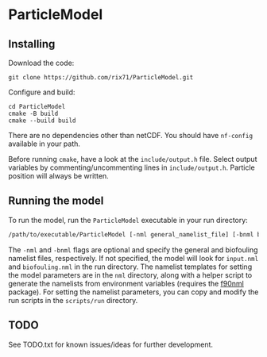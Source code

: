 # ParticleModel


## Installing

Download the code:

```
git clone https://github.com/rix71/ParticleModel.git
```

Configure and build:

```
cd ParticleModel
cmake -B build
cmake --build build
```

There are no dependencies other than netCDF. You should have `nf-config` available in your path.

Before running `cmake`, have a look at the `include/output.h` file. Select output variables by commenting/uncommenting lines in `include/output.h`. Particle position will always be written.

## Running the model

To run the model, run the `ParticleModel` executable in your run directory:
```bash
/path/to/executable/ParticleModel [-nml general_namelist_file] [-bnml biofouling_namelist_file]
```
The `-nml` and `-bnml` flags are optional and specify the general and biofouling namelist files, respectively. If not specified, the model will look for `input.nml` and `biofouling.nml` in the run directory.
The namelist templates for setting the model parameters are in the `nml` directory, along with a helper script to generate the namelists from environment variables (requires the [f90nml](https://github.com/marshallward/f90nml) package). For setting the namelist parameters, you can copy and modify the run scripts in the `scripts/run` directory.


## TODO

See TODO.txt for known issues/ideas for further development. 
